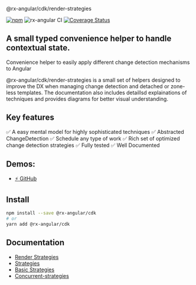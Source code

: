 @rx-angular/cdk/render-strategies

[![npm](https://img.shields.io/npm/v/%40rx-angular%2Fcdk.svg)](https://www.npmjs.com/package/%40rx-angular%2Fcdk)
![rx-angular CI](https://github.com/rx-angular/rx-angular/workflows/rx-angular%20CI/badge.svg?branch=main)
[![Coverage Status](https://raw.githubusercontent.com/rx-angular/rx-angular/github-pages/docs/test-coverage/cdk/jest-coverage-badge.svg)](https://rx-angular.github.io/rx-angular/test-coverage/cdk/lcov-report/index.html)

## A small typed convenience helper to handle contextual state.

Convenience helper to easily apply different change detection mechanisms to Angular

@rx-angular/cdk/render-strategies is a small set of helpers designed to improve the DX when managing change detection and detached or zone-less templates. 
The documentation also includes detaillsd explainations of techniques and provides diagrams for better visual understanding.

## Key features
✅ A easy mental model for highly sophisticated techniques
✅ Abstracted ChangeDetection 
✅ Schedule any type of work
✅ Rich set of optimized change detection strategies
✅ Fully tested
✅ Well Documented

## Demos:

- [⚡ GitHub](https://github.com/BioPhoton/rx-angular-cdk-render-strategies)

## Install

```bash
npm install --save @rx-angular/cdk
# or
yarn add @rx-angular/cdk
```

## Documentation

- [Render Strategies](https://github.com/rx-angular/rx-angular/tree/main/libs/cdk/render-strategies/docs/README.md)
- [Strategies](https://github.com/rx-angular/rx-angular/tree/main/libs/cdk/render-strategies/docs/strategies.md)
- [Basic Strategies](https://github.com/rx-angular/rx-angular/tree/main/libs/cdk/render-strategies/docs/basic-strategies.md)
- [Concurrent-strategies](https://github.com/rx-angular/rx-angular/tree/main/libs/cdk/render-strategies/docs/concurrent-strategies.md)

